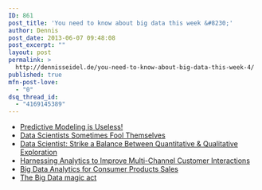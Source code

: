 ```yaml
---
ID: 861
post_title: 'You need to know about big data this week &#8230;'
author: Dennis
post_date: 2013-06-07 09:48:08
post_excerpt: ""
layout: post
permalink: >
  http://dennisseidel.de/you-need-to-know-about-big-data-this-week-4/
published: true
mfn-post-love:
  - "0"
dsq_thread_id:
  - "4169145389"
---
```

<ul class="scrd_digest">
<li><a href="http://www.datasciencecentral.com/xn/detail/6448529:BlogPost:76212" rel="external">Predictive Modeling is Useless!</a>
</li>
<li><a href="http://www.datasciencecentral.com/xn/detail/6448529:BlogPost:75885" rel="external">Data Scientists Sometimes Fool Themselves</a>
</li>
<li><a href="http://feedproxy.google.com/~r/ibm-big-data-hub/~3/TKZhPtVpPgY/data-scientist-strike-balance-between-quantitative-qualitative-exploration" rel="external">Data Scientist: Strike a Balance Between Quantitative &amp; Qualitative Exploration</a>
</li>
<li><a href="http://feedproxy.google.com/~r/ibm-big-data-hub/~3/5VnrE4cS1Qs/harnessing-analytics-improve-multi-channel-customer-interactions" rel="external">Harnessing Analytics to Improve Multi-Channel Customer Interactions</a>
</li>
<li><a href="http://feedproxy.google.com/~r/ibm-big-data-hub/~3/DhFmO4tOuRw/big-data-analytics-consumer-products-sales" rel="external">Big Data Analytics for Consumer Products Sales</a>
</li>
<li><a href="http://www.techrepublic.com/blog/big-data-analytics/the-big-data-magic-act/556" rel="external">The Big Data magic act</a>
</li>
</ul>
